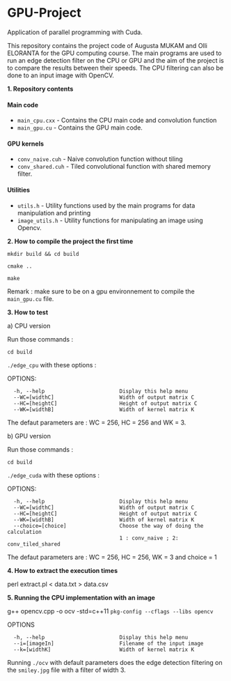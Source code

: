 # GPU-Project
Application of parallel programming with Cuda. 

This repository contains the project code of Augusta MUKAM and Olli ELORANTA for the GPU computing course. The main programs are used to run an edge detection filter on the CPU or GPU and the aim of the project is to compare the results between their speeds. The CPU filtering can also be done to an input image with OpenCV. 

**1. Repository contents**

#### Main code
* `main_cpu.cxx` - Contains the CPU main code and convolution function
* `main_gpu.cu`  - Contains the GPU main code. 

#### GPU kernels
* `conv_naive.cuh` - Naive convolution function without tiling 
* `conv_shared.cuh` - Tiled convolutional function with shared memory filter.

#### Utilities
* `utils.h` - Utility functions used by the main programs for data manipulation and printing
* `image_utils.h` - Utility functions for manipulating an image using Opencv.


**2.  How to compile the project the first time**

`mkdir build && cd build`

`cmake ..`

`make`

Remark : make sure to be on a gpu environnement to compile the `main_gpu.cu` file.

**3.  How to test**

a) CPU version

Run those commands :

`cd build`

`./edge_cpu` with these options :

OPTIONS:

      -h, --help                        Display this help menu
      --WC=[widthC]                     Width of output matrix C
      --HC=[heightC]                    Height of output matrix C
      --WK=[widthB]                     Width of kernel matrix K

The defaut parameters are : WC = 256, HC = 256 and WK = 3.

b) GPU version

Run those commands :

`cd build`

`./edge_cuda` with these options :

OPTIONS:

      -h, --help                        Display this help menu
      --WC=[widthC]                     Width of output matrix C
      --HC=[heightC]                    Height of output matrix C
      --WK=[widthB]                     Width of kernel matrix K
      --choice=[choice]                 Choose the way of doing the calculation
                                        1 : conv_naive ; 2: conv_tiled_shared
The defaut parameters are : WC = 256, HC = 256, WK = 3 and choice = 1

**4. How to extract the execution times**

perl extract.pl < data.txt > data.csv

**5. Running the CPU implementation with an image**

g++ opencv.cpp -o ocv -std=c++11 `pkg-config --cflags --libs opencv`

OPTIONS

      -h, --help                        Display this help menu
      --i=[imageIn]                     Filename of the input image
      --k=[widthK]                      Width of kernel matrix K

Running `./ocv` with default parameters does the edge detection filtering on the `smiley.jpg` file with a filter of width 3.  